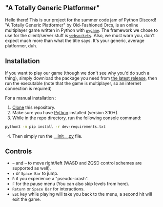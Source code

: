 ## "A Totally Generic Platformer"

Hello there! This is our project for the summer code jam of Python Discord!
"A Totally Generic Platformer" by Old-Fashioned Orcs, is an online multiplayer game written in Python with [`pygame`](https://github.com/pygame/pygame).
The framework we chose to use for the client/server stuff is [`websockets`](https://github.com/aaugustin/websockets).
Also, we must warn you, don't expect much more than what the title says. It's your generic, average platformer, duh.


## Installation

If you want to play our game (though we don't see why you'd do such a thing), simply download the package you need from [the latest release](https://github.com/smileyface12349/old-fashioned-orcs/releases/latest), then run the executable (note that the game is multiplayer, so an internet connection is required)


For a manual installation :

1. [Clone](https://docs.github.com/en/repositories/creating-and-managing-repositories/cloning-a-repository) this repository.
2. Make sure you have [Python](https://www.python.org/downloads/) installed (version 3.10+).
3. While in the repo directory, run the following console command:

```bash
python3 -m pip install -r dev-requirements.txt
```

4. Then simply run the [\_\_init\_\_.py](__init__.py) file.


## Controls

- `←` and `→` to move right/left (WASD and ZQSD control schemes are supported as well).
- `↑` or `Space Bar` to jump.
- `R` if you experience a "pseudo-crash".
- `F` for the pause menu (You can also skip levels from here).
- `Return` or `Space Bar` for interactions.
- `ESC` key while playing will take you back to the menu, a second hit will exit the game.
